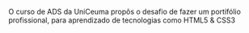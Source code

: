 O curso de ADS da UniCeuma propôs o desafio de fazer um portifólio profissional, para aprendizado de tecnologias como HTML5 & CSS3
